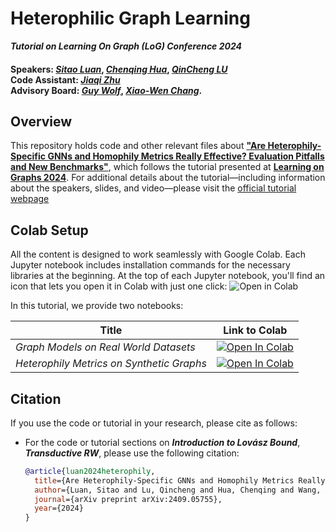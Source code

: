 # Heterophilic Graph Learning <br>
***Tutorial on Learning On Graph (LoG) Conference 2024***
#### Speakers: [*Sitao Luan*](https://scholar.google.com/citations?user=Ouoi7yYAAAAJ&hl=zh-CN&oi=sra), [*Chenqing Hua*](https://willhua127.github.io/), [*QinCheng LU*](https://scholar.google.com/citations?user=7AeDHiMAAAAJ&hl=en)<br>Code Assistant: [*Jiaqi Zhu*](https://www.linkedin.com/in/jackie-zhu1905/)<br>Advisory Board: [*Guy Wolf*](https://mila.quebec/en/directory/guy-wolf), [*Xiao-Wen Chang*](https://www.cs.mcgill.ca/~chang/).

## Overview

This repository holds code and other relevant files about
**["Are Heterophily-Specific GNNs and Homophily Metrics Really Effective? Evaluation Pitfalls and New Benchmarks"](https://arxiv.org/abs/2409.05755)**, 
which follows the tutorial presented at [**Learning on Graphs 2024**](https://logconference.org/).
For additional details about the tutorial—including information about the speakers, slides, and video—please visit the 
[official tutorial webpage](https://sites.google.com/mila.quebec/heterophilic-graph-learning/home) 



## Colab Setup

All the content is designed to work seamlessly with Google Colab. 
Each Jupyter notebook includes installation commands for the necessary libraries at the beginning. 
At the top of each Jupyter notebook, you'll find an icon that lets you open it in Colab with just one click:
![Open in Colab](https://colab.research.google.com/assets/colab-badge.svg)

In this tutorial, we provide two notebooks: 

| Title                                     | Link to Colab                                                                                                                                                                                                                        |
|-------------------------------------------|--------------------------------------------------------------------------------------------------------------------------------------------------------------------------------------------------------------------------------------|
| *Graph Models on Real World Datasets*     | [![Open In Colab](https://colab.research.google.com/assets/colab-badge.svg)](https://colab.research.google.com/github/jzhu1905/HeterophilicGraphLearningTutorial/blob/main/01_Part_I_Graph_Models_on_Real_World_Dataset.ipynb)       |
| *Heterophily Metrics on Synthetic Graphs* | [![Open In Colab](https://colab.research.google.com/assets/colab-badge.svg)](https://colab.research.google.com/github/jzhu1905/HeterophilicGraphLearningTutorial/blob/main/02_Part_II_Heterophily_Metrics_on_Synthetic_Graphs.ipynb) |


## Citation
If you use the code or tutorial in your research, please cite as follows:
* For the code or tutorial sections on ***Introduction to Lovász Bound***, ***Transductive RW***, please use the following citation:
    ```bibtex
    @article{luan2024heterophily,
      title={Are Heterophily-Specific GNNs and Homophily Metrics Really Effective? Evaluation Pitfalls and New Benchmarks},
      author={Luan, Sitao and Lu, Qincheng and Hua, Chenqing and Wang, Xinyu and Zhu, Jiaqi and Chang, Xiao-Wen and Wolf, Guy and Tang, Jian},
      journal={arXiv preprint arXiv:2409.05755},
      year={2024}
    }
    ```


